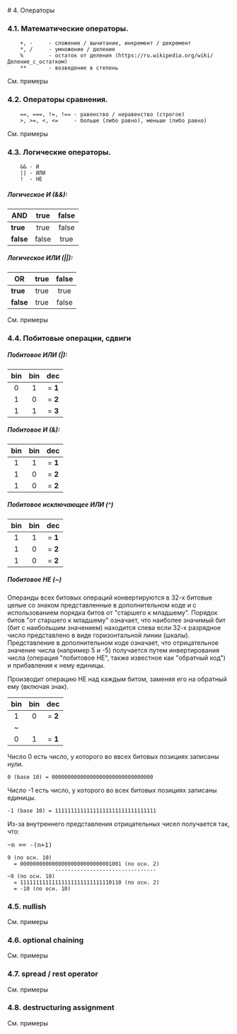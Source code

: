 # 4. Операторы

### 4.1. Математические операторы.
```
    +, -     - сложение / вычитание, инкремент / декремент
    *, /     - умножение / деление
    %        - остаток от деления (https://ru.wikipedia.org/wiki/Деление_с_остатком)
    **       - возведение в степень
```

См. примеры

### 4.2. Операторы сравнения.

```
    ==, ===, !=, !== - равенство / неравенство (строгое)
    >, >=, <, <=     - больше (либо равно), меньше (либо равно)
```

См. примеры

### 4.3. Логические операторы.

```
    && - И
    || - ИЛИ
    !  - НЕ
```

##### Логическое И (&&):

| AND       | true    | false |
|-----------|:-------:|:-----:|
| **true**  | true    | false |
| **false** | false   | true  |


##### Логическое ИЛИ (||):

| OR        | true    | false |
|-----------|:-------:|:-----:|
| **true**  | true    | true  |
| **false** | true    | false |

См. примеры

### 4.4. Побитовые операции, сдвиги

##### Побитовое ИЛИ (|):

|    bin  |   bin |  dec   |
|:-------:|:-----:|:------:|
| 0       | 1     |= **1** |
| 1       | 0     |= **2** |
| 1       | 1     |= **3** |

##### Побитовое И (&):

|    bin  |   bin |  dec   |
|:-------:|:-----:|:------:|
| 1       | 1     |= **1** |
| 1       | 0     |= **2** |
| 1       | 0     |= **2** |

##### Побитовое исключающее ИЛИ	(^)

|    bin  |   bin |  dec   |
|:-------:|:-----:|:------:|
| 1       | 1     |= **1** |
| 1       | 0     |= **2** |
| 1       | 0     |= **2** |

##### Побитовое НЕ (~)

Операнды всех битовых операций конвертируются в 32-х битовые целые со знаком представленные 
в дополнительном коде и с использованием порядка битов от "старшего к младшему". 
Порядок битов "от старшего к младшему" означает, что наиболее значимый бит 
(бит с наибольшим значением) находится слева если 32-х разрядное число представлено в виде 
горизонтальной линии (шкалы). Представление в дополнительном коде означает, что отрицательное 
значение числа (например 5 и -5) получается путем инвертирования числа 
(операция "побитовое НЕ", также известное как "обратный код") и прибавления к нему единицы.

Производит операцию НЕ над каждым битом, заменяя его на обратный ему (включая знак).

|    bin  |   bin |  dec   |
|:-------:|:-----:|:------:|
| 1       | 0     |= **2** |
|    ~    |       |        |
| 0       | 1     |= **1** |

Число 0 есть число, у которого во ввсех битовых позициях записаны нули.
```
0 (base 10) = 00000000000000000000000000000000 
```
Число -1 есть число, у которого во всех битовых позициях записаны единицы. 
```
-1 (base 10) = 11111111111111111111111111111111
```

Из-за внутреннего представления отрицательных чисел получается так, что:
<pre>~n == -(n+1)</pre>

```
9 (по осн. 10)
  = 00000000000000000000000000001001 (по осн. 2)
               --------------------------------
~9 (по осн. 10)
  = 11111111111111111111111111110110 (по осн. 2)
  = -10 (по осн. 10)
```

### 4.5. nullish

См. примеры

### 4.6. optional chaining

См. примеры

### 4.7. spread / rest operator

См. примеры

### 4.8. destructuring assignment

См. примеры